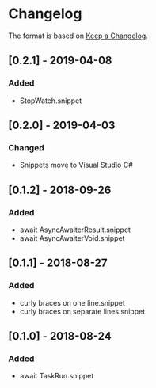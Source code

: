 # Changelog

The format is based on [Keep a Changelog](https://keepachangelog.com/en/1.0.0/).

## [0.2.1] - 2019-04-08
### Added
- StopWatch.snippet

## [0.2.0] - 2019-04-03
### Changed
- Snippets move to Visual Studio C#

## [0.1.2] - 2018-09-26
### Added
- await AsyncAwaiterResult.snippet
- await AsyncAwaiterVoid.snippet

## [0.1.1] - 2018-08-27
### Added
- curly braces on one line.snippet
- curly braces on separate lines.snippet

## [0.1.0] - 2018-08-24
### Added
- await TaskRun.snippet
